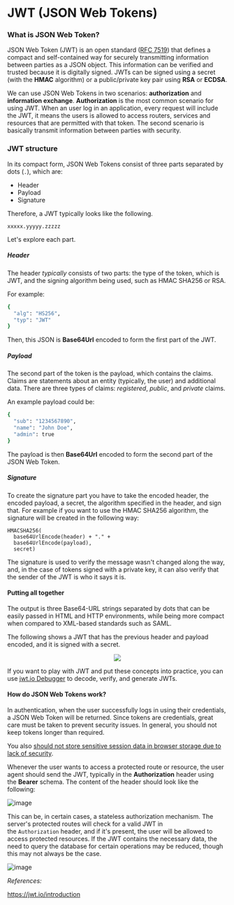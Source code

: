 # JWT (JSON Web Tokens)

### What is JSON Web Token?

JSON Web Token (JWT) is an open standard ([RFC 7519](https://tools.ietf.org/html/rfc7519)) that defines a compact and self-contained way for securely transmitting information between parties as a JSON object. This information can be verified and trusted because it is digitally signed. JWTs can be signed using a secret (with the **HMAC** algorithm) or a public/private key pair using **RSA** or **ECDSA**.

We can use JSON Web Tokens in two scenarios: **authorization** and **information exchange**. 
**Authorization** is the most common scenario for using JWT. When an user log in an application, every request will include the JWT, it means the users is allowed to access routers, services and resources that are permitted with that token. The second scenario is basically transmit information between parties with security. 

### JWT structure

In its compact form, JSON Web Tokens consist of three parts separated by dots (`.`), which are:

- Header
- Payload
- Signature

Therefore, a JWT typically looks like the following.

`xxxxx.yyyyy.zzzzz`

Let's explore each part.

##### **Header**

The header _typically_ consists of two parts: the type of the token, which is JWT, and the signing algorithm being used, such as HMAC SHA256 or RSA.

For example:

```sh
{
  "alg": "HS256",
  "typ": "JWT"
}
```

Then, this JSON is **Base64Url** encoded to form the first part of the JWT.

##### **Payload**

The second part of the token is the payload, which contains the claims. Claims are statements about an entity (typically, the user) and additional data. There are three types of claims: _registered_, _public_, and _private_ claims.

An example payload could be:

```sh
{
  "sub": "1234567890",
  "name": "John Doe",
  "admin": true
}
```

The payload is then **Base64Url** encoded to form the second part of the JSON Web Token.

##### **Signature**

To create the signature part you have to take the encoded header, the encoded payload, a secret, the algorithm specified in the header, and sign that. For example if you want to use the HMAC SHA256 algorithm, the signature will be created in the following way:

```
HMACSHA256(
  base64UrlEncode(header) + "." +
  base64UrlEncode(payload),
  secret)
```

The signature is used to verify the message wasn't changed along the way, and, in the case of tokens signed with a private key, it can also verify that the sender of the JWT is who it says it is.

#### Putting all together

The output is three Base64-URL strings separated by dots that can be easily passed in HTML and HTTP environments, while being more compact when compared to XML-based standards such as SAML.

The following shows a JWT that has the previous header and payload encoded, and it is signed with a secret.

<p align="center">
  <img src="https://github.com/user-attachments/assets/c6225abc-1c80-4180-afd5-d469b20079a4">
</p>

If you want to play with JWT and put these concepts into practice, you can use [jwt.io Debugger](https://jwt.io/#debugger-io) to decode, verify, and generate JWTs.

#### How do JSON Web Tokens work?

In authentication, when the user successfully logs in using their credentials, a JSON Web Token will be returned. Since tokens are credentials, great care must be taken to prevent security issues. In general, you should not keep tokens longer than required.

You also [should not store sensitive session data in browser storage due to lack of security](https://cheatsheetseries.owasp.org/cheatsheets/HTML5_Security_Cheat_Sheet.html#local-storage).

Whenever the user wants to access a protected route or resource, the user agent should send the JWT, typically in the **Authorization** header using the **Bearer** schema. The content of the header should look like the following:

![image](https://github.com/user-attachments/assets/83c21c36-0b33-40d0-8e1c-f46e0ae1ad5d)

This can be, in certain cases, a stateless authorization mechanism. The server's protected routes will check for a valid JWT in the `Authorization` header, and if it's present, the user will be allowed to access protected resources. If the JWT contains the necessary data, the need to query the database for certain operations may be reduced, though this may not always be the case.

![image](https://github.com/user-attachments/assets/203fe6a2-df49-4c3e-944f-73d61a1e1063)

*References:*

https://jwt.io/introduction

